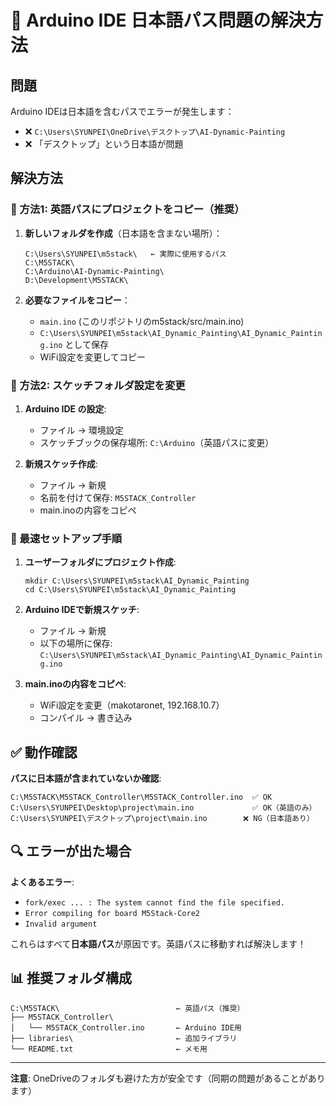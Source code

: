 # 🚨 Arduino IDE 日本語パス問題の解決方法

## 問題
Arduino IDEは日本語を含むパスでエラーが発生します：
- ❌ `C:\Users\SYUNPEI\OneDrive\デスクトップ\AI-Dynamic-Painting`
- ❌ 「デスクトップ」という日本語が問題

## 解決方法

### 📁 方法1: 英語パスにプロジェクトをコピー（推奨）

1. **新しいフォルダを作成**（日本語を含まない場所）：
   ```
   C:\Users\SYUNPEI\m5stack\   ← 実際に使用するパス
   C:\M5STACK\
   C:\Arduino\AI-Dynamic-Painting\
   D:\Development\M5STACK\
   ```

2. **必要なファイルをコピー**：
   - `main.ino` (このリポジトリのm5stack/src/main.ino)
   - `C:\Users\SYUNPEI\m5stack\AI_Dynamic_Painting\AI_Dynamic_Painting.ino` として保存
   - WiFi設定を変更してコピー

### 📝 方法2: スケッチフォルダ設定を変更

1. **Arduino IDE の設定**:
   - ファイル → 環境設定
   - スケッチブックの保存場所: `C:\Arduino`（英語パスに変更）

2. **新規スケッチ作成**:
   - ファイル → 新規
   - 名前を付けて保存: `M5STACK_Controller`
   - main.inoの内容をコピペ

### 🎯 最速セットアップ手順

1. **ユーザーフォルダにプロジェクト作成**:
   ```batch
   mkdir C:\Users\SYUNPEI\m5stack\AI_Dynamic_Painting
   cd C:\Users\SYUNPEI\m5stack\AI_Dynamic_Painting
   ```

2. **Arduino IDEで新規スケッチ**:
   - ファイル → 新規
   - 以下の場所に保存: `C:\Users\SYUNPEI\m5stack\AI_Dynamic_Painting\AI_Dynamic_Painting.ino`

3. **main.inoの内容をコピペ**:
   - WiFi設定を変更（makotaronet, 192.168.10.7）
   - コンパイル → 書き込み

## ✅ 動作確認

**パスに日本語が含まれていないか確認**:
```
C:\M5STACK\M5STACK_Controller\M5STACK_Controller.ino  ✅ OK
C:\Users\SYUNPEI\Desktop\project\main.ino             ✅ OK（英語のみ）
C:\Users\SYUNPEI\デスクトップ\project\main.ino        ❌ NG（日本語あり）
```

## 🔍 エラーが出た場合

**よくあるエラー**:
- `fork/exec ... : The system cannot find the file specified.`
- `Error compiling for board M5Stack-Core2`
- `Invalid argument`

これらはすべて**日本語パス**が原因です。英語パスに移動すれば解決します！

## 📊 推奨フォルダ構成

```
C:\M5STACK\                          ← 英語パス（推奨）
├── M5STACK_Controller\
│   └── M5STACK_Controller.ino       ← Arduino IDE用
├── libraries\                       ← 追加ライブラリ
└── README.txt                       ← メモ用
```

---

**注意**: OneDriveのフォルダも避けた方が安全です（同期の問題があることがあります）